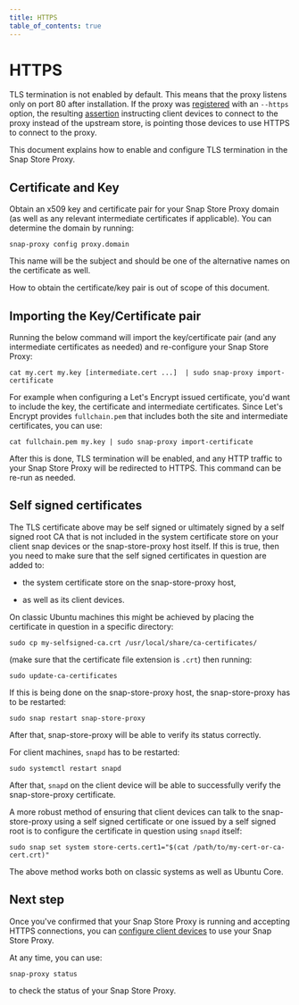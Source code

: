 ```yaml
---
title: HTTPS
table_of_contents: true
---
```


# HTTPS

TLS termination is not enabled by default. This means that the proxy listens
only on port 80 after installation. If the proxy was [registered](register.md)
with an `--https` option, the resulting [assertion](devices.md) instructing
client devices to connect to the proxy instead of the upstream store, is pointing
those devices to use HTTPS to connect to the proxy.

This document explains how to enable and configure TLS termination in the Snap
Store Proxy.

## Certificate and Key

Obtain an x509 key and certificate pair for your Snap Store Proxy domain (as
well as any relevant intermediate certificates if applicable). You can determine
the domain by running:

    snap-proxy config proxy.domain

This name will be the subject and should be one of the alternative names on the
certificate as well.

How to obtain the certificate/key pair is out of scope of this document.

## Importing the Key/Certificate pair

Running the below command will import the key/certificate pair (and any
intermediate certificates as needed) and re-configure your Snap Store Proxy:

    cat my.cert my.key [intermediate.cert ...]  | sudo snap-proxy import-certificate

For example when configuring a Let's Encrypt issued certificate, you'd want to
include the key, the certificate and intermediate certificates. Since Let's
Encrypt provides `fullchain.pem` that includes both the site and intermediate
certificates, you can use:

    cat fullchain.pem my.key | sudo snap-proxy import-certificate

After this is done, TLS termination will be enabled, and any HTTP traffic to
your Snap Store Proxy will be redirected to HTTPS. This command can be re-run as
needed.

## Self signed certificates

The TLS certificate above may be self signed or ultimately signed by a self
signed root CA that is not included in the system certificate store on your
client snap devices or the snap-store-proxy host itself. If this is true, then
you need to make sure that the self signed certificates in question are added
to:

* the system certificate store on the snap-store-proxy host,

* as well as its client devices.

On classic Ubuntu machines this might be achieved by placing the certificate in
question in a specific directory:

    sudo cp my-selfsigned-ca.crt /usr/local/share/ca-certificates/

(make sure that the certificate file extension is `.crt`) then running:

    sudo update-ca-certificates

If this is being done on the snap-store-proxy host, the snap-store-proxy has to be restarted:

    sudo snap restart snap-store-proxy

After that, snap-store-proxy will be able to verify its status correctly.

For client machines, `snapd` has to be restarted:

    sudo systemctl restart snapd

After that, `snapd` on the client device will be able to successfully verify the
snap-store-proxy certificate.

A more robust method of ensuring that client devices can talk to the
snap-store-proxy using a self signed certificate or one issued by a self signed
root is to configure the certificate in question using `snapd` itself:

    sudo snap set system store-certs.cert1="$(cat /path/to/my-cert-or-ca-cert.crt)"

The above method works both on classic systems as well as Ubuntu Core.


## Next step

Once you've confirmed that your Snap Store Proxy is running and accepting HTTPS
connections, you can [configure client devices](devices.md) to use your Snap
Store Proxy.

At any time, you can use:

    snap-proxy status

to check the status of your Snap Store Proxy.
